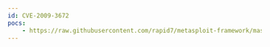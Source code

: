 ```yaml
---
id: CVE-2009-3672
pocs:
    - https://raw.githubusercontent.com/rapid7/metasploit-framework/master/modules/exploits/windows/browser/ms09_072_style_object.rb
---
```

